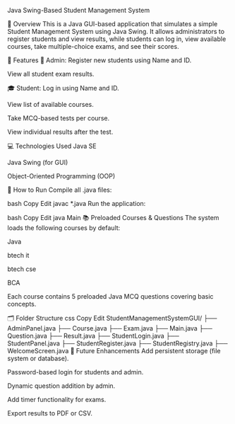 Java Swing-Based Student Management System

📝 Overview
This is a Java GUI-based application that simulates a simple Student Management System using Java Swing. It allows administrators to register students and view results, while students can log in, view available courses, take multiple-choice exams, and see their scores.

🔧 Features
👤 Admin:
Register new students using Name and ID.

View all student exam results.

🎓 Student:
Log in using Name and ID.

View list of available courses.

Take MCQ-based tests per course.

View individual results after the test.

💻 Technologies Used
Java SE

Java Swing (for GUI)

Object-Oriented Programming (OOP)

🚀 How to Run
Compile all .java files:

bash
Copy
Edit
javac *.java
Run the application:

bash
Copy
Edit
java Main
📚 Preloaded Courses & Questions
The system loads the following courses by default:

Java

btech it

btech cse

BCA

Each course contains 5 preloaded Java MCQ questions covering basic concepts.

🗂 Folder Structure
css
Copy
Edit
StudentManagementSystemGUI/
├── AdminPanel.java
├── Course.java
├── Exam.java
├── Main.java
├── Question.java
├── Result.java
├── StudentLogin.java
├── StudentPanel.java
├── StudentRegister.java
├── StudentRegistry.java
├── WelcomeScreen.java
🌟 Future Enhancements
Add persistent storage (file system or database).

Password-based login for students and admin.

Dynamic question addition by admin.

Add timer functionality for exams.

Export results to PDF or CSV.

